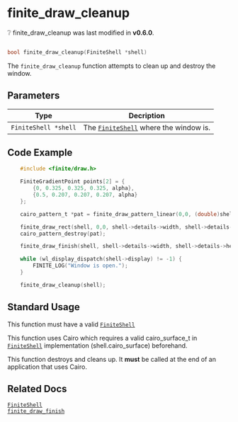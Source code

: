 # finite_draw_cleanup

<div class="alert alert-info part text-info">
❔ finite_draw_cleanup was last modified in <b>v0.6.0</b>.
</div>

```c

bool finite_draw_cleanup(FiniteShell *shell)
```

The `finite_draw_cleanup` function attempts to clean up and destroy the window.

## Parameters

| Type                 | Decription                                                           |
| -------------------- | -------------------------------------------------------------------- |
| `FiniteShell *shell` | The [`FiniteShell`](../../../types/FiniteShell) where the window is. |

## Code Example

```c
    #include <finite/draw.h>

    FiniteGradientPoint points[2] = {
        {0, 0.325, 0.325, 0.325, alpha},
        {0.5, 0.207, 0.207, 0.207, alpha}
    };

    cairo_pattern_t *pat = finite_draw_pattern_linear(0,0, (double)shell->details->width, (double)shell->details->height, points, 2);

    finite_draw_rect(shell, 0,0, shell->details->width, shell->details->height, NULL, pat);
    cairo_pattern_destroy(pat);

    finite_draw_finish(shell, shell->details->width, shell->details->height, shell->stride, true);

    while (wl_display_dispatch(shell->display) != -1) {
        FINITE_LOG("Window is open.");
    }

    finite_draw_cleanup(shell);
```

## Standard Usage

This function must have a valid [`FiniteShell`](../../../types/FiniteShell)

This function uses Cairo which requires a valid cairo_surface_t in [`FiniteShell`](../../../types/FiniteShell) implementation (shell.cairo_surface) beforehand.

This function destroys and cleans up. It **must** be called at the end of an application that uses Cairo.

## Related Docs

[`FiniteShell`](../../../types/FiniteShell)<br>
[`finite_draw_finish`](../finite_draw_finish)
